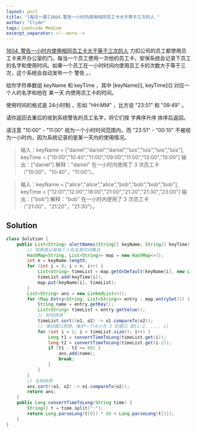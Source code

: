 ```yaml
---
layout: post
title: "[每日一题]1604.警告一小时内使用相同员工卡大于等于三次的人 "
author: "Clyde"
tags: Leetcode Medium
excerpt_separator: <!--more-->
---
```


[1604. 警告一小时内使用相同员工卡大于等于三次的人](https://leetcode.cn/problems/alert-using-same-key-card-three-or-more-times-in-a-one-hour-period/)   力扣公司的员工都使用员工卡来开办公室的门。每当一个员工使用一次他的员工卡，安保系统会记录下员工的名字和使用时间。如果一个员工在一小时时间内使用员工卡的次数大于等于三次，这个系统会自动发布一个 警告 。<!--more-->、

给你字符串数组 keyName 和 keyTime ，其中 [keyName[i], keyTime[i]] 对应一个人的名字和他在 某一天 内使用员工卡的时间。

使用时间的格式是 24小时制 ，形如 "HH:MM" ，比方说 "23:51" 和 "09:49" 。

请你返回去重后的收到系统警告的员工名字，将它们按 字典序升序 排序后返回。

请注意 "10:00" - "11:00" 视为一个小时时间范围内，而 "23:51" - "00:10" 不被视为一小时内，因为系统记录的是某一天内的使用情况。

> 输入：keyName = ["daniel","daniel","daniel","luis","luis","luis","luis"], keyTime = ["10:00","10:40","11:00","09:00","11:00","13:00","15:00"]
> 输出：["daniel"]
> 解释："daniel" 在一小时内使用了 3 次员工卡（"10:00"，"10:40"，"11:00"）。

> 输入：keyName = ["alice","alice","alice","bob","bob","bob","bob"], keyTime = ["12:01","12:00","18:00","21:00","21:20","21:30","23:00"]
> 输出：["bob"]
> 解释："bob" 在一小时内使用了 3 次员工卡（"21:00"，"21:20"，"21:30"）。


## Solution 

```java
class Solution {
    public List<String> alertNames(String[] keyName, String[] keyTime) {
        // 哈希表记录每个人名及其时间集合
        HashMap<String, List<String>> map = new HashMap<>();
        int n = keyName.length;
        for (int i = 0; i < n; i++) {
            List<String> timeList = map.getOrDefault(keyName[i], new LinkedList<>());
            timeList.add(keyTime[i]);
            map.put(keyName[i], timeList);
        }
        List<String> ans = new LinkedList<>();
        for (Map.Entry<String, List<String>> entry : map.entrySet()) {
            String name = entry.getKey();
            List<String> timeList = entry.getValue();
            // 时间排序
            timeList.sort((o1, o2) -> o1.compareTo(o2));
            // 滑动窗口思想，维护一个大小为 3 的窗口 即[i-2, ..., i]
            for (int i = 2; i < timeList.size(); i++) {
                Long t1 = convertTimeToLong(timeList.get(i));
                long t2 = convertTimeToLong(timeList.get(i-2));
                if (t1 - t2 <= 60) {
                    ans.add(name);
                    break;
                }
            }
        }
        // 名称排序
        ans.sort((o1, o2) -> o1.compareTo(o2));
        return ans;
    }
    public Long convertTimeToLong(String time) {
        String[] t = time.split(":");
        return Long.parseLong(t[0]) * 60 + Long.parseLong(t[1]); 
    }
}
```
